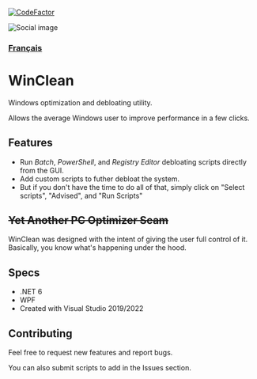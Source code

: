 [![CodeFactor](https://www.codefactor.io/repository/github/5cover/winclean/badge)](https://www.codefactor.io/repository/github/5cover/winclean)

![Social image](https://repository-images.githubusercontent.com/409236079/4a4e854b-4552-4269-93e4-312f0e133bfd)

### [Français](README.fr.md)

# WinClean
Windows optimization and debloating utility. 

Allows the average Windows user to improve performance in a few clicks.

## Features

- Run *Batch*, *PowerShell*, and *Registry Editor* debloating scripts directly from the GUI.
- Add custom scripts to futher debloat the system.
- But if you don't have the time to do all of that, simply click on "Select scripts", "Advised", and "Run Scripts"

## ~~Yet Another PC Optimizer Scam~~

WinClean was designed with the intent of giving the user full control of it.
Basically, you know what's happening under the hood.

## Specs

- .NET 6
- WPF
- Created with Visual Studio 2019/2022

## Contributing
Feel free to request new features and report bugs.

You can also submit scripts to add in the Issues section.
